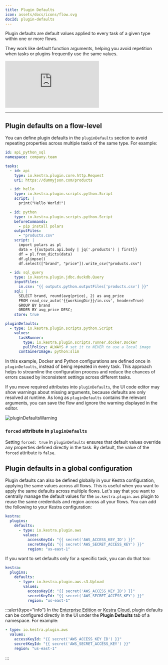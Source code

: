 ```yaml
---
title: Plugin Defaults
icon: assets/docs/icons/flow.svg
docId: plugin-defaults
---
```


Plugin defaults are default values applied to every task of a given type within one or more flows.

They work like default function arguments, helping you avoid repetition when tasks or plugins frequently use the same values.

<div class="video-container">
  <iframe src="https://www.youtube.com/embed/9zQTUeL0KMc?si=xOAqec_9X79-7YDp" title="YouTube video player" frameborder="0" allow="accelerometer; autoplay; clipboard-write; encrypted-media; gyroscope; picture-in-picture; web-share" referrerpolicy="strict-origin-when-cross-origin" allowfullscreen></iframe>
</div>

---

## Plugin defaults on a flow-level

You can define plugin defaults in the `pluginDefaults` section to avoid repeating properties across multiple tasks of the same type. For example:

```yaml
id: api_python_sql
namespace: company.team

tasks:
  - id: api
    type: io.kestra.plugin.core.http.Request
    uri: https://dummyjson.com/products

  - id: hello
    type: io.kestra.plugin.scripts.python.Script
    script: |
      print("Hello World!")

  - id: python
    type: io.kestra.plugin.scripts.python.Script
    beforeCommands:
      - pip install polars
    outputFiles:
      - "products.csv"
    script: |
      import polars as pl
      data = {{outputs.api.body | jq('.products') | first}}
      df = pl.from_dicts(data)
      df.glimpse()
      df.select(["brand", "price"]).write_csv("products.csv")

  - id: sql_query
    type: io.kestra.plugin.jdbc.duckdb.Query
    inputFiles:
      in.csv: "{{ outputs.python.outputFiles['products.csv'] }}"
    sql: |
      SELECT brand, round(avg(price), 2) as avg_price
      FROM read_csv_auto('{{workingDir}}/in.csv', header=True)
      GROUP BY brand
      ORDER BY avg_price DESC;
    store: true

pluginDefaults:
  - type: io.kestra.plugin.scripts.python.Script
    values:
      taskRunner:
        type: io.kestra.plugin.scripts.runner.docker.Docker
        pullPolicy: ALWAYS # set it to NEVER to use a local image
      containerImage: python:slim
```

In this example, Docker and Python configurations are defined once in `pluginDefaults`, instead of being repeated in every task. This approach helps to streamline the configuration process and reduce the chances of errors caused by inconsistent settings across different tasks.

If you move required attributes into `pluginDefaults`, the UI code editor may show warnings about missing arguments, because defaults are only resolved at runtime. As long as `pluginDefaults` contains the relevant arguments, you can save the flow and ignore the warning displayed in the editor.

![pluginDefaultsWarning](assets/docs/developer-guide/flow/warning.png)

### `forced` attribute in `pluginDefaults`

Setting `forced: true` in `pluginDefaults` ensures that default values override any properties defined directly in the task. By default, the value of the `forced` attribute is `false`.

## Plugin defaults in a global configuration

Plugin defaults can also be defined globally in your Kestra configuration, applying the same values across all flows. This is useful when you want to apply the same defaults across multiple flows. Let's say that you want to centrally manage the default values for the `io.kestra.plugin.aws` plugin to reuse the same credentials and region across all your flows. You can add the following to your Kestra configuration:

```yaml
kestra:
  plugins:
    defaults:
      - type: io.kestra.plugin.aws
        values:
          accessKeyId: "{{ secret('AWS_ACCESS_KEY_ID') }}"
          secretKeyId: "{{ secret('AWS_SECRET_ACCESS_KEY') }}"
          region: "us-east-1"
```

If you want to set defaults only for a specific task, you can do that too:

```yaml
kestra:
  plugins:
    defaults:
      - type: io.kestra.plugin.aws.s3.Upload
        values:
          accessKeyId: "{{ secret('AWS_ACCESS_KEY_ID') }}"
          secretKeyId: "{{ secret('AWS_SECRET_ACCESS_KEY') }}"
          region: "us-east-1"
```


:::alert{type="info"}
In the [Enterprise Edition](../06.enterprise/index.md) or [Kestra Cloud](/cloud), plugin defaults can be configured directly in the UI under the **Plugin Defaults** tab of a namespace. For example:

```yaml
- type: io.kestra.plugin.aws
  values:
    accessKeyId: "{{ secret('AWS_ACCESS_KEY_ID') }}"
    secretKeyId: "{{ secret('AWS_SECRET_ACCESS_KEY') }}"
    region: "us-east-1"
```
:::

